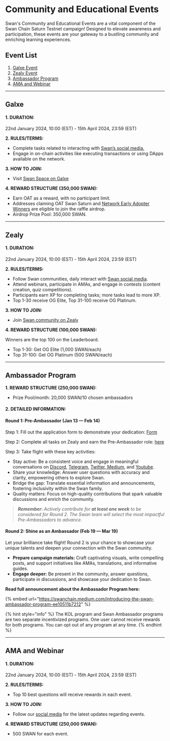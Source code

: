 # Community and Educational Events

Swan's Community and Educational Events are a vital component of the Swan Chain Saturn Testnet campaign! Designed to elevate awareness and participation, these events are your gateway to a bustling community and enriching learning experiences.

## **Event List**

1. [Galxe Event](community-and-educational-events.md#galxe)
2. [Zealy Event](community-and-educational-events.md#zealy)
3. [Ambassador Program](community-and-educational-events.md#ambassador-program)
4. [AMA and Webinar](community-and-educational-events.md#ama-and-webinar)

***

## Galxe

#### 1. DURATION:

22nd January 2024, 10:00 (EST) -  15th April 2024, 23:59 (EST)

**2. RULES/TERMS:**

* Complete tasks related to interacting with [Swan’s social media.](https://linktr.ee/swan\_chain)
* Engage in on-chain activities like executing transactions or using DApps available on the network.

**3. HOW TO JOIN:**

* Visit [Swan Space on Galxe ](https://galxe.com/filswan/campaign/GCg5VtwfnL)

**4. REWARD STRUCTURE (350,000 SWAN):**

* Earn OAT as a reward, with no participant limit.
* Addresses claiming OAT Swan Saturn and [Network Early Adopter Winners](https://docs.google.com/spreadsheets/d/1yS4Eh\_PWTz6PpSOra1Cgiv-vs2AtjQV\_i4ript6W0x8/edit#gid=49911947) are eligible to join the raffle airdrop.
* Airdrop Prize Pool: 350,000 SWAN.

***

## **Zealy**

#### 1. DURATION:&#x20;

22nd January 2024, 10:00 (EST) -  15th April 2024, 23:59 (EST)

**2. RULES/TERMS:**

* Follow Swan communities, daily interact with [Swan social media](https://linktr.ee/swan\_chain).
* Attend webinars, participate in AMAs, and engage in contests (content creation, quiz competitions).
* Participants earn XP for completing tasks; more tasks lead to more XP.
* Top 1-30 receive OG Elite, Top 31-100 receive OG Platinum.

**3. HOW TO JOIN:**

* Join [Swan community on Zealy](https://zealy.io/c/swan/questboard)

**4. REWARD STRUCTURE (100,000 SWAN):**

Winners are the top 100 on the Leaderboard.

* Top 1-30: Get OG Elite (1,000 SWAN/each)
* Top 31-100: Get OG Platinum (500 SWAN/each)



***

## **Ambassador Program**

**1. REWARD STRUCTURE (250,000 SWAN):**

* Prize Pool/month: 20,000 SWAN/10 chosen ambassadors

#### 2. DETAILED INFORMATION:

#### **Round 1: Pre-Ambassador (Jan 13 — Feb 14)** <a href="#d425" id="d425"></a>

Step 1: Fill out the application form to demonstrate your dedication: [Form](https://forms.gle/TDDk1aF9ZQQBxHBR7)

Step 2: Complete all tasks on Zealy and earn the Pre-Ambassador role: [here](https://zealy.io/c/swanambassadorprogram/questboard?invitationId=yVJLYADWTAUWtk89tLdHh)

Step 3: Take flight with these key activities:

* Stay active: Be a consistent voice and engage in meaningful conversations on [Discord](https://discord.com/invite/M2Y9ynVAhy), [Telegram](https://t.me/swan\_chain), [Twitter](https://twitter.com/swan\_chain),[ Medium](https://swanchain.medium.com/), and [Youtube](https://www.youtube.com/@swan\_chain).
* Share your knowledge: Answer user questions with accuracy and clarity, empowering others to explore Swan.
* Bridge the gap: Translate essential information and announcements, fostering inclusivity within the Swan family.
* Quality matters: Focus on high-quality contributions that spark valuable discussions and enrich the community.

> _**Remember:** Actively contribute for **at least one week** to be considered for Round 2. The Swan team will select the most impactful Pre-Ambassadors to advance._

#### Round 2: Shine as an Ambassador (Feb 19 — Mar 19) <a href="#id-6007" id="id-6007"></a>

Let your brilliance take flight! Round 2 is your chance to showcase your unique talents and deepen your connection with the Swan community.

* **Prepare campaign materials:** Craft captivating visuals, write compelling posts, and support initiatives like AMAs, translations, and informative guides.
* **Engage deeper:** Be present in the community, answer questions, participate in discussions, and showcase your dedication to Swan.

**Read full announcement about the Ambassador Program here:**

{% embed url="https://swanchain.medium.com/introducing-the-swan-ambassador-program-ee10511b7212" %}

{% hint style="info" %}
The KOL program and Swan Ambassador programs are two separate incentivized programs. One user cannot receive rewards for both programs. You can opt out of any program at any time.&#x20;
{% endhint %}

***

## **AMA and Webinar**

#### 1. DURATION:&#x20;

22nd January 2024, 10:00 (EST) -  15th April 2024, 23:59 (EST)

**2. RULES/TERMS:**

* Top 10 best questions will receive rewards in each event.

**3. HOW TO JOIN:**

* Follow our [social media](https://linktr.ee/swan\_chain) for the latest updates regarding events.

**4. REWARD STRUCTURE (250,000 SWAN):**

* 500 SWAN for each event.

